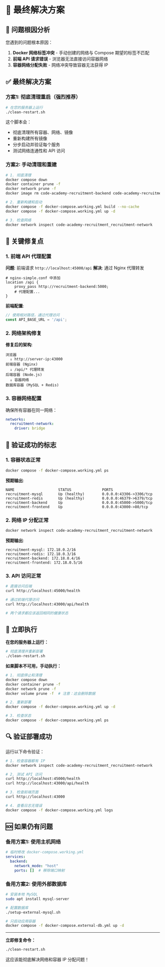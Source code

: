 # 🎯 最终解决方案

## 🚨 问题根因分析

您遇到的问题根本原因：

1. **Docker 网络标签冲突** - 手动创建的网络与 Compose 期望的标签不匹配
2. **前端 API 请求错误** - 浏览器无法直接访问容器网络
3. **容器网络分配失败** - 网络冲突导致容器无法获得 IP

## ✅ 最终解决方案

### 方案1: 彻底清理重启（强烈推荐）

```bash
# 在您的服务器上运行
./clean-restart.sh
```

这个脚本会：
- 彻底清理所有容器、网络、镜像
- 重新构建所有镜像
- 分步启动并验证每个服务
- 测试网络连通性和 API 访问

### 方案2: 手动清理和重建

```bash
# 1. 彻底清理
docker compose down
docker container prune -f
docker network prune -f
docker image rm code-academy-recruitment-backend code-academy-recruitment-frontend

# 2. 重新构建和启动
docker compose -f docker-compose.working.yml build --no-cache
docker compose -f docker-compose.working.yml up -d

# 3. 检查网络
docker network inspect code-academy-recruitment_recruitment-network
```

## 🔧 关键修复点

### 1. 前端 API 代理配置

**问题**: 前端请求 `http://localhost:45000/api`
**解决**: 通过 Nginx 代理转发

```nginx
# nginx-simple.conf 中添加
location /api {
    proxy_pass http://recruitment-backend:5000;
    # 代理配置...
}
```

**前端配置**:
```typescript
// 使用相对路径，通过代理访问
const API_BASE_URL = '/api';
```

### 2. 网络架构修复

**修复后的架构**:
```
浏览器
  ↓ http://server-ip:43000
前端容器 (Nginx)
  ↓ /api/* 代理转发
后端容器 (Node.js)
  ↓ 容器网络
数据库容器 (MySQL + Redis)
```

### 3. 容器网络配置

确保所有容器在同一网络：
```yaml
networks:
  recruitment-network:
    driver: bridge
```

## 🎯 验证成功的标志

### 1. 容器状态正常
```bash
docker compose -f docker-compose.working.yml ps
```

**预期输出**:
```
NAME                    STATUS              PORTS
recruitment-mysql       Up (healthy)        0.0.0.0:43306->3306/tcp
recruitment-redis       Up (healthy)        0.0.0.0:46379->6379/tcp
recruitment-backend     Up                  0.0.0.0:45000->5000/tcp
recruitment-frontend    Up                  0.0.0.0:43000->80/tcp
```

### 2. 网络 IP 分配正常
```bash
docker network inspect code-academy-recruitment_recruitment-network
```

**预期输出**:
```
recruitment-mysql: 172.18.0.2/16
recruitment-redis: 172.18.0.3/16
recruitment-backend: 172.18.0.4/16
recruitment-frontend: 172.18.0.5/16
```

### 3. API 访问正常
```bash
# 直接访问后端
curl http://localhost:45000/health

# 通过前端代理访问
curl http://localhost:43000/api/health

# 两个请求都应该返回相同的健康状态
```

## 🚀 立即执行

**在您的服务器上运行：**

```bash
# 彻底清理并重新部署
./clean-restart.sh
```

**如果脚本不可用，手动执行：**

```bash
# 1. 彻底停止和清理
docker compose down
docker container prune -f
docker network prune -f
docker volume prune -f  # 注意：这会删除数据

# 2. 重新部署
docker compose -f docker-compose.working.yml up -d

# 3. 检查状态
docker compose -f docker-compose.working.yml ps
```

## 🔍 验证部署成功

运行以下命令验证：

```bash
# 1. 检查容器都有 IP
docker network inspect code-academy-recruitment_recruitment-network

# 2. 测试 API 访问
curl http://localhost:45000/health
curl http://localhost:43000/api/health

# 3. 检查前端页面
curl http://localhost:43000

# 4. 查看日志无错误
docker compose -f docker-compose.working.yml logs
```

## 🆘 如果仍有问题

### 备用方案1: 使用主机网络

```yaml
# 临时修改 docker-compose.working.yml
services:
  backend:
    network_mode: "host"
    ports: []  # 移除端口映射
```

### 备用方案2: 使用外部数据库

```bash
# 安装本地 MySQL
sudo apt install mysql-server

# 配置数据库
./setup-external-mysql.sh

# 只启动应用容器
docker compose -f docker-compose.external-db.yml up -d
```

---

**立即修复命令：**
```bash
./clean-restart.sh
```

这应该能彻底解决网络和容器 IP 分配问题！